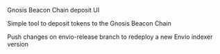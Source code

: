 Gnosis Beacon Chain deposit UI

Simple tool to deposit tokens to the Gnosis Beacon Chain

Push changes on envio-release branch to redeploy a new Envio indexer version